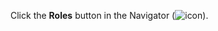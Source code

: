 <!-- markdownlint-disable-file MD041 -->
Click the **Roles** button in the Navigator (![icon][img1]).

<!-- Referenced images -->
[img1]: ../../../../../../../common/icons/nav-admin-roles-active.png

